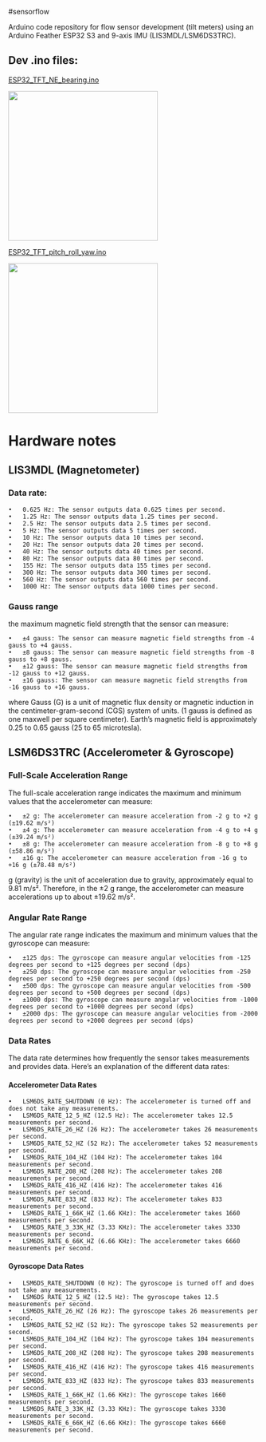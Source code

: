 #sensorflow

Arduino code repository for flow sensor development (tilt meters) using an Arduino Feather ESP32 S3 and 9-axis IMU (LIS3MDL/LSM6DS3TRC).

## Dev .ino files:
[ESP32_TFT_NE_bearing.ino](https://github.com/marine-ecologist/sensorflow/blob/main/ESP32_TFT_NE_bearing.ino)

<img src=https://github.com/marine-ecologist/sensorflow/assets/93563980/e8062c60-246c-48fd-962e-ce51cd6ec3f9 width=300>

[ESP32_TFT_pitch_roll_yaw.ino](https://github.com/marine-ecologist/sensorflow/blob/main/ESP32_TFT_pitch_roll_yaw.ino)

<img src=https://github.com/marine-ecologist/sensorflow/assets/93563980/12be611f-35cd-4336-8bef-010d3033674d width=300>

# Hardware notes

##  LIS3MDL (Magnetometer)

### Data rate:
	•	0.625 Hz: The sensor outputs data 0.625 times per second.
	•	1.25 Hz: The sensor outputs data 1.25 times per second.
	•	2.5 Hz: The sensor outputs data 2.5 times per second.
	•	5 Hz: The sensor outputs data 5 times per second.
	•	10 Hz: The sensor outputs data 10 times per second.
	•	20 Hz: The sensor outputs data 20 times per second.
	•	40 Hz: The sensor outputs data 40 times per second.
	•	80 Hz: The sensor outputs data 80 times per second.
	•	155 Hz: The sensor outputs data 155 times per second.
	•	300 Hz: The sensor outputs data 300 times per second.
	•	560 Hz: The sensor outputs data 560 times per second.
	•	1000 Hz: The sensor outputs data 1000 times per second.

### Gauss range
the maximum magnetic field strength that the sensor can measure:

	•	±4 gauss: The sensor can measure magnetic field strengths from -4 gauss to +4 gauss.
	•	±8 gauss: The sensor can measure magnetic field strengths from -8 gauss to +8 gauss.
	•	±12 gauss: The sensor can measure magnetic field strengths from -12 gauss to +12 gauss.
	•	±16 gauss: The sensor can measure magnetic field strengths from -16 gauss to +16 gauss.

where Gauss (G) is a unit of magnetic flux density or magnetic induction in the centimeter-gram-second (CGS) system of units. (1 gauss is defined as one maxwell per square centimeter). Earth’s magnetic field is approximately 0.25 to 0.65 gauss (25 to 65 microtesla).


## LSM6DS3TRC (Accelerometer & Gyroscope)

### Full-Scale Acceleration Range

The full-scale acceleration range indicates the maximum and minimum values that the accelerometer can measure:

	•	±2 g: The accelerometer can measure acceleration from -2 g to +2 g (±19.62 m/s²)
	•	±4 g: The accelerometer can measure acceleration from -4 g to +4 g (±39.24 m/s²)
	•	±8 g: The accelerometer can measure acceleration from -8 g to +8 g (±58.86 m/s²)
	•	±16 g: The accelerometer can measure acceleration from -16 g to +16 g (±78.48 m/s²)

g (gravity) is the unit of acceleration due to gravity, approximately equal to 9.81 m/s². Therefore, in the ±2 g range, the accelerometer can measure accelerations up to about ±19.62 m/s².


### Angular Rate Range

The angular rate range indicates the maximum and minimum values that the gyroscope can measure:

	•	±125 dps: The gyroscope can measure angular velocities from -125 degrees per second to +125 degrees per second (dps)
	•	±250 dps: The gyroscope can measure angular velocities from -250 degrees per second to +250 degrees per second (dps)
	•	±500 dps: The gyroscope can measure angular velocities from -500 degrees per second to +500 degrees per second (dps)
	•	±1000 dps: The gyroscope can measure angular velocities from -1000 degrees per second to +1000 degrees per second (dps)
	•	±2000 dps: The gyroscope can measure angular velocities from -2000 degrees per second to +2000 degrees per second (dps)


### Data Rates

The data rate determines how frequently the sensor takes measurements and provides data. Here’s an explanation of the different data rates:

#### Accelerometer Data Rates

	•	LSM6DS_RATE_SHUTDOWN (0 Hz): The accelerometer is turned off and does not take any measurements.
	•	LSM6DS_RATE_12_5_HZ (12.5 Hz): The accelerometer takes 12.5 measurements per second.
	•	LSM6DS_RATE_26_HZ (26 Hz): The accelerometer takes 26 measurements per second.
	•	LSM6DS_RATE_52_HZ (52 Hz): The accelerometer takes 52 measurements per second.
	•	LSM6DS_RATE_104_HZ (104 Hz): The accelerometer takes 104 measurements per second.
	•	LSM6DS_RATE_208_HZ (208 Hz): The accelerometer takes 208 measurements per second.
	•	LSM6DS_RATE_416_HZ (416 Hz): The accelerometer takes 416 measurements per second.
	•	LSM6DS_RATE_833_HZ (833 Hz): The accelerometer takes 833 measurements per second.
	•	LSM6DS_RATE_1_66K_HZ (1.66 KHz): The accelerometer takes 1660 measurements per second.
	•	LSM6DS_RATE_3_33K_HZ (3.33 KHz): The accelerometer takes 3330 measurements per second.
	•	LSM6DS_RATE_6_66K_HZ (6.66 KHz): The accelerometer takes 6660 measurements per second.

#### Gyroscope Data Rates

	•	LSM6DS_RATE_SHUTDOWN (0 Hz): The gyroscope is turned off and does not take any measurements.
	•	LSM6DS_RATE_12_5_HZ (12.5 Hz): The gyroscope takes 12.5 measurements per second.
	•	LSM6DS_RATE_26_HZ (26 Hz): The gyroscope takes 26 measurements per second.
	•	LSM6DS_RATE_52_HZ (52 Hz): The gyroscope takes 52 measurements per second.
	•	LSM6DS_RATE_104_HZ (104 Hz): The gyroscope takes 104 measurements per second.
	•	LSM6DS_RATE_208_HZ (208 Hz): The gyroscope takes 208 measurements per second.
	•	LSM6DS_RATE_416_HZ (416 Hz): The gyroscope takes 416 measurements per second.
	•	LSM6DS_RATE_833_HZ (833 Hz): The gyroscope takes 833 measurements per second.
	•	LSM6DS_RATE_1_66K_HZ (1.66 KHz): The gyroscope takes 1660 measurements per second.
	•	LSM6DS_RATE_3_33K_HZ (3.33 KHz): The gyroscope takes 3330 measurements per second.
	•	LSM6DS_RATE_6_66K_HZ (6.66 KHz): The gyroscope takes 6660 measurements per second.

